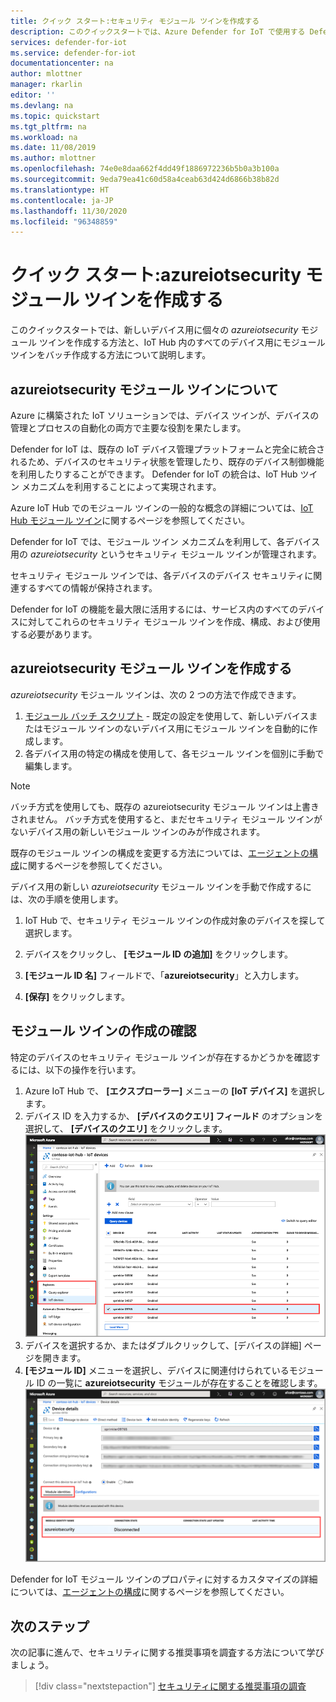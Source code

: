 ```yaml
---
title: クイック スタート:セキュリティ モジュール ツインを作成する
description: このクイックスタートでは、Azure Defender for IoT で使用する Defender for IoT モジュール ツインを作成する方法について説明します。
services: defender-for-iot
ms.service: defender-for-iot
documentationcenter: na
author: mlottner
manager: rkarlin
editor: ''
ms.devlang: na
ms.topic: quickstart
ms.tgt_pltfrm: na
ms.workload: na
ms.date: 11/08/2019
ms.author: mlottner
ms.openlocfilehash: 74e0e8daa662f4dd49f1886972236b5b0a3b100a
ms.sourcegitcommit: 9eda79ea41c60d58a4ceab63d424d6866b38b82d
ms.translationtype: HT
ms.contentlocale: ja-JP
ms.lasthandoff: 11/30/2020
ms.locfileid: "96348859"
---
```

# <a name="quickstart-create-an-azureiotsecurity-module-twin"></a>クイック スタート:azureiotsecurity モジュール ツインを作成する

このクイックスタートでは、新しいデバイス用に個々の _azureiotsecurity_ モジュール ツインを作成する方法と、IoT Hub 内のすべてのデバイス用にモジュール ツインをバッチ作成する方法について説明します。

## <a name="understanding-azureiotsecurity-module-twins"></a>azureiotsecurity モジュール ツインについて

Azure に構築された IoT ソリューションでは、デバイス ツインが、デバイスの管理とプロセスの自動化の両方で主要な役割を果たします。

Defender for IoT は、既存の IoT デバイス管理プラットフォームと完全に統合されるため、デバイスのセキュリティ状態を管理したり、既存のデバイス制御機能を利用したりすることができます。
Defender for IoT の統合は、IoT Hub ツイン メカニズムを利用することによって実現されます。

Azure IoT Hub でのモジュール ツインの一般的な概念の詳細については、[IoT Hub モジュール ツイン](../iot-hub/iot-hub-devguide-module-twins.md)に関するページを参照してください。

Defender for IoT では、モジュール ツイン メカニズムを利用して、各デバイス用の _azureiotsecurity_ というセキュリティ モジュール ツインが管理されます。

セキュリティ モジュール ツインでは、各デバイスのデバイス セキュリティに関連するすべての情報が保持されます。

Defender for IoT の機能を最大限に活用するには、サービス内のすべてのデバイスに対してこれらのセキュリティ モジュール ツインを作成、構成、および使用する必要があります。

## <a name="create-azureiotsecurity-module-twin"></a>azureiotsecurity モジュール ツインを作成する

_azureiotsecurity_ モジュール ツインは、次の 2 つの方法で作成できます。

1. [モジュール バッチ スクリプト](https://aka.ms/iot-security-github-create-module) - 既定の設定を使用して、新しいデバイスまたはモジュール ツインのないデバイス用にモジュール ツインを自動的に作成します。
1. 各デバイス用の特定の構成を使用して、各モジュール ツインを個別に手動で編集します。

>[!NOTE]
> バッチ方式を使用しても、既存の azureiotsecurity モジュール ツインは上書きされません。 バッチ方式を使用すると、まだセキュリティ モジュール ツインがないデバイス用の新しいモジュール ツインのみが作成されます。

既存のモジュール ツインの構成を変更する方法については、[エージェントの構成](how-to-agent-configuration.md)に関するページを参照してください。

デバイス用の新しい _azureiotsecurity_ モジュール ツインを手動で作成するには、次の手順を使用します。

1. IoT Hub で、セキュリティ モジュール ツインの作成対象のデバイスを探して選択します。
1. デバイスをクリックし、 **[モジュール ID の追加]** をクリックします。
1. **[モジュール ID 名]** フィールドで、「**azureiotsecurity**」と入力します。

1. **[保存]** をクリックします。

## <a name="verify-creation-of-a-module-twin"></a>モジュール ツインの作成の確認

特定のデバイスのセキュリティ モジュール ツインが存在するかどうかを確認するには、以下の操作を行います。

1. Azure IoT Hub で、 **[エクスプローラー]** メニューの **[IoT デバイス]** を選択します。
1. デバイス ID を入力するか、 **[デバイスのクエリ] フィールド** のオプションを選択して、 **[デバイスのクエリ]** をクリックします。
    ![デバイスのクエリ](./media/quickstart/verify-security-module-twin.png)
1. デバイスを選択するか、またはダブルクリックして、[デバイスの詳細] ページを開きます。
1. **[モジュール ID]** メニューを選択し、デバイスに関連付けられているモジュール ID の一覧に **azureiotsecurity** モジュールが存在することを確認します。
    ![デバイスに関連付けられているモジュール](./media/quickstart/verify-security-module-twin-3.png)

Defender for IoT モジュール ツインのプロパティに対するカスタマイズの詳細については、[エージェントの構成](how-to-agent-configuration.md)に関するページを参照してください。

## <a name="next-steps"></a>次のステップ

次の記事に進んで、セキュリティに関する推奨事項を調査する方法について学びましょう。

> [!div class="nextstepaction"]
> [セキュリティに関する推奨事項の調査](quickstart-investigate-security-recommendations.md)